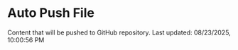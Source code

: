 # Auto Push File

Content that will be pushed to GitHub repository.
Last updated: 08/23/2025, 10:00:56 PM
